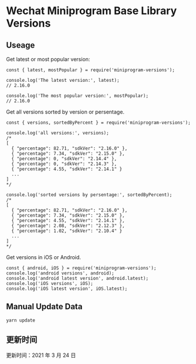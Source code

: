 
# Wechat Miniprogram Base Library Versions

## Useage

Get latest or most popular version:

```;
const { latest, mostPopular } = require('miniprogram-versions');

console.log('The latest version:', latest);
// 2.16.0

console.log('The most popular version:', mostPopular);
// 2.16.0

```

Get all versions sorted by version or persentage.

```
const { versions, sortedByPercent } = require('miniprogram-versions');

console.log('all versions:', versions);
/*
[
  { "percentage": 82.71, "sdkVer": "2.16.0" },
  { "percentage": 7.34, "sdkVer": "2.15.0" },
  { "percentage": 0, "sdkVer": "2.14.4" },
  { "percentage": 0, "sdkVer": "2.14.3" },
  { "percentage": 4.55, "sdkVer": "2.14.1" }
  ...
]
*/

console.log('sorted versions by persentage:', sortedByPercent);
/*
[
  { "percentage": 82.71, "sdkVer": "2.16.0" },
  { "percentage": 7.34, "sdkVer": "2.15.0" },
  { "percentage": 4.55, "sdkVer": "2.14.1" },
  { "percentage": 2.08, "sdkVer": "2.12.3" },
  { "percentage": 1.02, "sdkVer": "2.10.4" }
  ...
]
*/
```

Get versions in iOS or Android.

```
const { android, iOS } = require('miniprogram-versions');
console.log('android versions', android);
console.log('android latest version', android.latest);
console.log('iOS versions', iOS);
console.log('iOS latest version', iOS.latest);
```

## Manual Update Data

```
yarn update
```

## 更新时间

更新时间：2021 年 3 月 24 日
